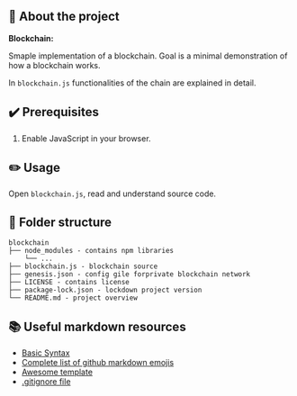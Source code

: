 ## :newspaper: About the project ##

**Blockchain:**

Smaple implementation of a blockchain. Goal is a minimal demonstration of how a blockchain works.

In <code>blockchain.js</code> functionalities of the chain are explained in detail.

## :heavy_check_mark: Prerequisites ##

1. Enable JavaScript in your browser.

## :pencil2: Usage

Open <code>blockchain.js</code>, read and understand source code.

## :file_folder: Folder structure ##

    blockchain
    ├── node_modules - contains npm libraries
        └── ...
    ├── blockchain.js - blockchain source
    ├── genesis.json - config gile forprivate blockchain network
    ├── LICENSE - contains license
    ├── package-lock.json - lockdown project version
    └── README.md - project overview

## :books: Useful markdown resources ##

* [Basic Syntax](https://www.markdownguide.org/basic-syntax/)
* [Complete list of github markdown emojis](https://dev.to/nikolab/complete-list-of-github-markdown-emoji-markup-5aia)
* [Awesome template](https://github.com/ma-shamshiri/Human-Activity-Recognition/blob/main/README.md)
* [.gitignore file](https://git-scm.com/docs/gitignore)
